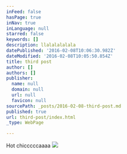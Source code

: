 ```yaml
---
inFeed: false
hasPage: true
inNav: true
inLanguage: null
starred: false
keywords: []
description: llalalalalala
datePublished: '2016-02-08T10:06:30.982Z'
dateModified: '2016-02-08T10:05:50.854Z'
title: third post
author: []
authors: []
publisher:
  name: null
  domain: null
  url: null
  favicon: null
sourcePath: _posts/2016-02-08-third-post.md
published: true
url: third-post/index.html
_type: WebPage

---
```

Hot chicccccaaaa
![](https://the-grid-user-content.s3-us-west-2.amazonaws.com/a2c1e34c-6e27-4403-af99-460fafdc4730.jpg)